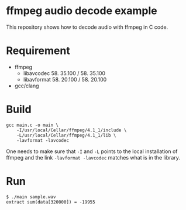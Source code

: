 ffmpeg audio decode example
===========================

This repository shows how to decode audio with ffmpeg in C code.

Requirement
===========

- ffmpeg
  - libavcodec     58. 35.100 / 58. 35.100
  - libavformat    58. 20.100 / 58. 20.100
- gcc/clang

Build
=====

```
gcc main.c -o main \
    -I/usr/local/Cellar/ffmpeg/4.1_1/include \
    -L/usr/local/Cellar/ffmpeg/4.1_1/lib \
    -lavformat -lavcodec
```

One needs to make sure that `-I` and `-L` points to the local installation
of ffmpeg and the link `-lavformat -lavcodec` matches what is in the library.

Run
===

```
$ ./main sample.wav
extract sum(data[320000]) = -19955
```